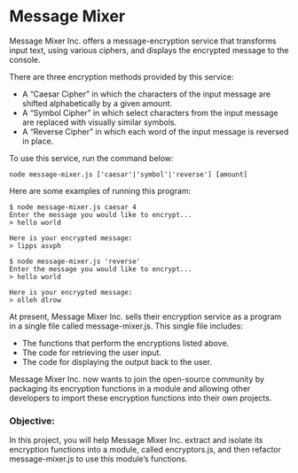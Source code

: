 # Message Mixer

Message Mixer Inc. offers a message-encryption service that transforms input text, using various ciphers, and displays the encrypted message to the console.

There are three encryption methods provided by this service:

+ A “Caesar Cipher” in which the characters of the input message are shifted alphabetically by a given amount.
+ A “Symbol Cipher” in which select characters from the input message are replaced with visually similar symbols.
+ A “Reverse Cipher” in which each word of the input message is reversed in place.

To use this service, run the command below:

```node message-mixer.js ['caesar'|'symbol'|'reverse'] [amount]```

Here are some examples of running this program:

```
$ node message-mixer.js caesar 4
Enter the message you would like to encrypt...
> hello world

Here is your encrypted message:
> lipps asvph
```

```
$ node message-mixer.js 'reverse'
Enter the message you would like to encrypt...
> hello world

Here is your encrypted message:
> olleh dlrow
```

At present, Message Mixer Inc. sells their encryption service as a program in a single file called message-mixer.js. This single file includes:

+ The functions that perform the encryptions listed above.
+ The code for retrieving the user input.
+ The code for displaying the output back to the user.

Message Mixer Inc. now wants to join the open-source community by packaging its encryption functions in a module and allowing other developers to import these encryption functions into their own projects.

### Objective:
In this project, you will help Message Mixer Inc. extract and isolate its encryption functions into a module, called encryptors.js, and then refactor message-mixer.js to use this module’s functions.
